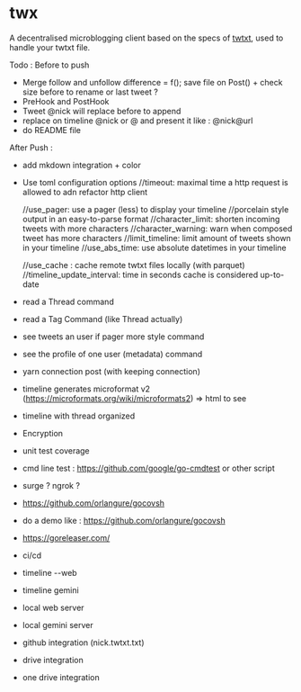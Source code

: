 # twx

A decentralised microblogging client based on the specs of [twtxt](https://dev.twtxt.net/), used to handle your twtxt file.


Todo :
Before to push
- Merge follow and unfollow difference = f(); save file on Post() + check size before to rename or last tweet ?
- PreHook and PostHook
- Tweet @nick will replace before to append
- replace on timeline  @nick or @<nick url> and present it like : @nick@url
- do README file

After Push :
 - add mkdown integration + color

- Use toml configuration options
    //timeout: maximal time a http request is allowed to  adn refactor http client

    //use_pager: use a pager (less) to display your timeline
	//porcelain style output in an easy-to-parse format
	//character_limit: shorten incoming tweets with more characters
	//character_warning: warn when composed tweet has more characters
	//limit_timeline: limit amount of tweets shown in your timeline
	//use_abs_time: use absolute datetimes in your timeline

    //use_cache : cache remote twtxt files locally (with parquet)
    //timeline_update_interval: time in seconds cache is considered up-to-date

- read a Thread command
- read a Tag Command (like Thread actually)
- see tweets an user if pager more style command
- see the profile of one user (metadata) command

- yarn connection post (with keeping connection)

- timeline generates microformat v2 (https://microformats.org/wiki/microformats2) => html to see
- timeline with thread organized
- Encryption
- unit test coverage
- cmd line test : https://github.com/google/go-cmdtest or other script
- surge ? ngrok ?
- https://github.com/orlangure/gocovsh
- do a demo like : https://github.com/orlangure/gocovsh
- https://goreleaser.com/
- ci/cd
- timeline --web
- timeline gemini
- local web server
- local gemini server
- github integration (nick.twtxt.txt)
- drive integration
- one drive integration 